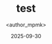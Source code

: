 ---
title: test
date: 2025-09-30
categories: [1-Learning Path, 5Ler-Electronic]
tags: [Learning Path]
author: <author_mpmk>
---